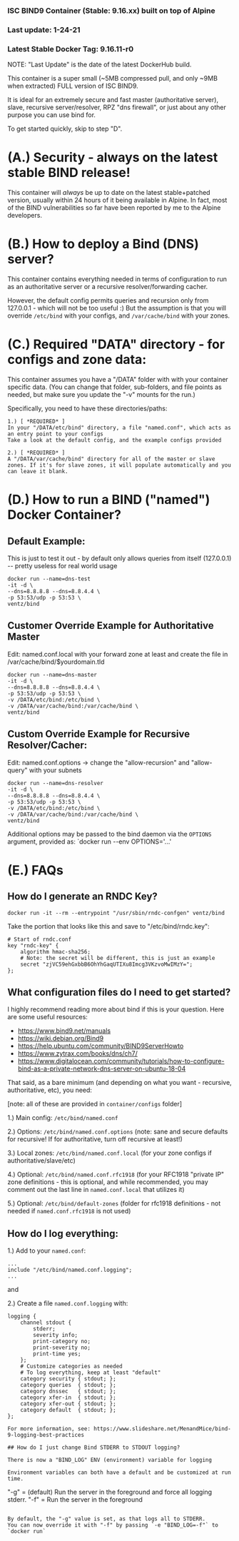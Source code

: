 ### ISC BIND9 Container (Stable: 9.16.xx) built on top of Alpine
### Last update: 1-24-21
### Latest Stable Docker Tag: 9.16.11-r0

NOTE: "Last Update" is the date of the latest DockerHub build.

This container is a super small (~5MB compressed pull, and only ~9MB
when extracted) FULL version of ISC BIND9.

It is ideal for an extremely secure and fast master (authoritative server),
slave, recursive server/resolver, RPZ "dns firewall", or just
about any other purpose you can use bind for.

To get started quickly, skip to step "D".

# (A.) Security - always on the latest stable BIND release!
This container will _always_ be up to date on the latest
stable+patched version, usually within 24 hours of it being available
in Alpine. In fact, most of the BIND vulnerabilities so far have been
reported by me to the Alpine developers.

# (B.) How to deploy a Bind (DNS) server?
This container contains everything needed in terms of configuration to
run as an authoritative server or a recursive resolver/forwarding cacher.

However, the default config permits queries and recursion only from 127.0.0.1 - which will not be too useful :)
But the assumption is that you will override ```/etc/bind``` with your configs, and ```/var/cache/bind``` with your zones.

# (C.) Required "DATA" directory - for configs and zone data:
This container assumes you have a "/DATA" folder with with your container specific data.
(You can change that folder, sub-folders, and file points as needed, but make sure you update the "-v" mounts for the run.)

Specifically, you need to have these directories/paths:
```
1.) [ *REQUIRED* ]
In your "/DATA/etc/bind" directory, a file "named.conf", which acts as an entry point to your configs
Take a look at the default config, and the example configs provided

2.) [ *REQUIRED* ]
A "/DATA/var/cache/bind" directory for all of the master or slave zones. If it's for slave zones, it will populate automatically and you can leave it blank.
```


# (D.) How to run a BIND ("named") Docker Container?

## Default Example:
This is just to test it out - by default only allows queries from
itself (127.0.0.1) -- pretty useless for real world usage
```
docker run --name=dns-test
-it -d \
--dns=8.8.8.8 --dns=8.8.4.4 \
-p 53:53/udp -p 53:53 \
ventz/bind
```

## Customer Override Example for Authoritative Master
Edit: named.conf.local with your forward zone at least
and create the file in /var/cache/bind/$yourdomain.tld
```
docker run --name=dns-master
-it -d \
--dns=8.8.8.8 --dns=8.8.4.4 \
-p 53:53/udp -p 53:53 \
-v /DATA/etc/bind:/etc/bind \
-v /DATA/var/cache/bind:/var/cache/bind \
ventz/bind
```

## Custom Override Example for Recursive Resolver/Cacher:
Edit: named.conf.options -> change the "allow-recursion" and  "allow-query" with your subnets
```
docker run --name=dns-resolver
-it -d \
--dns=8.8.8.8 --dns=8.8.4.4 \
-p 53:53/udp -p 53:53 \
-v /DATA/etc/bind:/etc/bind \
-v /DATA/var/cache/bind:/var/cache/bind \
ventz/bind
```

Additional options may be passed to the bind daemon via the `OPTIONS` argument, provided as:
`docker run --env OPTIONS='...'

# (E.) FAQs

## How do I generate an RNDC Key?
```
docker run -it --rm --entrypoint "/usr/sbin/rndc-confgen" ventz/bind
```

Take the portion that looks like this and save to "/etc/bind/rndc.key":
```
# Start of rndc.conf
key "rndc-key" {
    algorithm hmac-sha256;
    # Note: the secret will be different, this is just an example
    secret "zjVC59ehGxbbB6OhYhGaqUTIXu8Imcg3VKzvoMwIMzY=";
};
```

## What configuration files do I need to get started?

I highly recommend reading more about bind if this is your question. Here are some useful resources:

* https://www.bind9.net/manuals
* https://wiki.debian.org/Bind9
* https://help.ubuntu.com/community/BIND9ServerHowto
* https://www.zytrax.com/books/dns/ch7/
* https://www.digitalocean.com/community/tutorials/how-to-configure-bind-as-a-private-network-dns-server-on-ubuntu-18-04

That said, as a bare minimum (and depending on what you want - recursive, authoritative, etc), you need:

[note: all of these are provided in `container/configs` folder]

1.) Main config: `/etc/bind/named.conf`

2.) Options: `/etc/bind/named.conf.options` (note: sane and secure defaults for recursive! If for authoritative, turn off recursive at least!)

3.) Local zones: `/etc/bind/named.conf.local` (for your zone configs if authoritative/slave/etc)

4.) Optional: `/etc/bind/named.conf.rfc1918` (for your RFC1918 "private IP" zone definitions - this is optional, and while recommended, you may comment out the last line in `named.conf.local` that utilizes it)

5.) Optional: `/etc/bind/default-zones` (folder for rfc1918 definitions - not needed if `named.conf.rfc1918` is not used)

## How do I log everything:

1.) Add to your `named.conf`:
```
...
include "/etc/bind/named.conf.logging";
...
```

and

2.) Create a file `named.conf.logging` with:
```
logging {
    channel stdout {
        stderr;
        severity info;
        print-category no;
        print-severity no;
        print-time yes;
    };
	# Customize categories as needed
    # To log everything, keep at least "default"
    category security { stdout; };
    category queries  { stdout; };
    category dnssec   { stdout; };
    category xfer-in  { stdout; };
    category xfer-out { stdout; };
    category default  { stdout; };
};

For more information, see: https://www.slideshare.net/MenandMice/bind-9-logging-best-practices

## How do I just change Bind STDERR to STDOUT logging?

There is now a "BIND_LOG" ENV (environment) variable for logging

Environment variables can both have a default and be customized at run time. 

```
"-g" = (default) Run the server in the foreground and force all logging stderr.
"-f" = Run the server in the foreground
```

By default, the "-g" value is set, as that logs all to STDERR.
You can now override it with "-f" by passing `-e "BIND_LOG=-f"` to `docker run`


